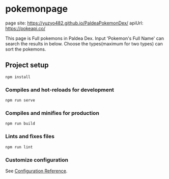 # pokemonpage

page site: https://yuzyo482.github.io/PaldeaPokemonDex/
apiUrl: https://pokeapi.co/

This page is Full pokemons in Paldea Dex.
Input 'Pokemon's Full Name' can search the results in below.
Choose the types(maximum for two types) can sort the pokemons.

## Project setup
```
npm install
```

### Compiles and hot-reloads for development
```
npm run serve
```

### Compiles and minifies for production
```
npm run build
```

### Lints and fixes files
```
npm run lint
```

### Customize configuration
See [Configuration Reference](https://cli.vuejs.org/config/).
